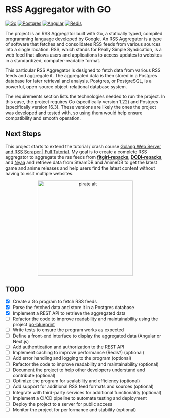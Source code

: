 # RSS Aggregator with GO

[![Go](https://img.shields.io/badge/Go-1.22-blue)](https://golang.org/)
[![Postgres](https://img.shields.io/badge/Postgres-16.3-blue)](https://www.postgresql.org/)
[![Angular](https://img.shields.io/badge/Angular-12.2-red)](https://angular.io/)
[![Redis](https://img.shields.io/badge/Redis-6.2-red)](https://redis.io/)

The project is an RSS Aggregator built with Go, a statically typed, compiled programming language developed by Google. An RSS Aggregator is a type of software that fetches and consolidates RSS feeds from various sources into a single location. RSS, which stands for Really Simple Syndication, is a web feed that allows users and applications to access updates to websites in a standardized, computer-readable format.

This particular RSS Aggregator is designed to fetch data from various RSS feeds and aggregate it. The aggregated data is then stored in a Postgres database for later retrieval and analysis. Postgres, or PostgreSQL, is a powerful, open-source object-relational database system.

The requirements section lists the technologies needed to run the project. In this case, the project requires Go (specifically version 1.22) and Postgres (specifically version 16.3). These versions are likely the ones the project was developed and tested with, so using them would help ensure compatibility and smooth operation.

## Next Steps

This project starts to extend the tutorial / crash course [Golang Web Server and RSS Scraper | Full Tutorial](https://www.youtube.com/watch?v=dpXhDzgUSe4). My goal is to create a complete RSS aggregator to aggregate the rss feeds from [**fitgirl-repacks**](https://fitgirl-repacks.site/), [**DODI-repacks**](https://dodi-repacks.site/), and [Nyaa](https://nyaa.si/) and retrieve data from SteamDB and AnimeDB to get the latest game and anime releases and help users find the latest content without having to visit multiple websites.

<p align="center">
    <img src="https://media1.giphy.com/media/v1.Y2lkPTc5MGI3NjExOWF0MDNscTk2am1ubzNsYTZzZWpndzE0ODR5bWVzb2c3Z3F3Nm8xdiZlcD12MV9pbnRlcm5hbF9naWZfYnlfaWQmY3Q9Zw/gIGomV9gjk9R3l66mQ/giphy.webp" alt="pirate alt" width="300px">
</p>

## TODO

- [x] Create a Go program to fetch RSS feeds
- [x] Parse the fetched data and store it in a Postgres database
- [x] Implement a REST API to retrieve the aggregated data
- [ ] Refactor the code to improve readability and maintainability using the project [go-blueprint](https://github.com/Melkeydev/go-blueprint)
- [ ] Write tests to ensure the program works as expected
- [ ] Define a front-end interface to display the aggregated data (Angular or Next.js)
- [ ] Add authentication and authorization to the REST API
- [ ] Implement caching to improve performance (Redis?) (optional)
- [ ] Add error handling and logging to the program (optional)
- [ ] Refactor the code to improve readability and maintainability (optional)
- [ ] Document the project to help other developers understand and contribute (optional)
- [ ] Optimize the program for scalability and efficiency (optional)
- [ ] Add support for additional RSS feed formats and sources (optional)
- [ ] Integrate with third-party services for additional functionality (optional)
- [ ] Implement a CI/CD pipeline to automate testing and deployment
- [ ] Deploy the project to a server for public access
- [ ] Monitor the project for performance and stability (optional)
